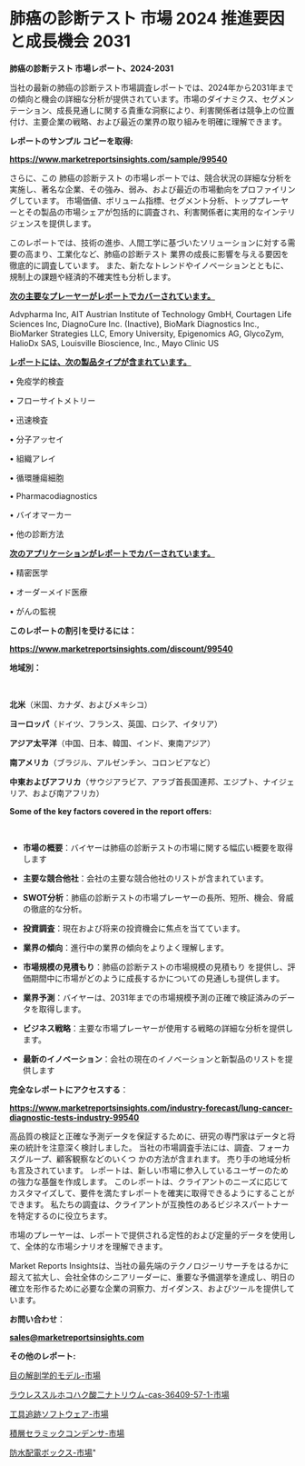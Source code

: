 # 肺癌の診断テスト 市場 2024 推進要因と成長機会 2031

<strong>肺癌の診断テスト 市場レポート、2024-2031</strong>

当社の最新の肺癌の診断テスト市場調査レポートでは、2024年から2031年までの傾向と機会の詳細な分析が提供されています。市場のダイナミクス、セグメンテーション、成長見通しに関する貴重な洞察により、利害関係者は競争上の位置付け、主要企業の戦略、および最近の業界の取り組みを明確に理解できます。



<strong>レポートのサンプル コピーを取得:</strong> <a href=https://www.marketreportsinsights.com/sample/99540>

<strong><u>https://www.marketreportsinsights.com/sample/99540</u></strong></a>

さらに、この 肺癌の診断テスト の市場レポートでは、競合状況の詳細な分析を実施し、著名な企業、その強み、弱み、および最近の市場動向をプロファイリングしています。 市場価値、ボリューム指標、セグメント分析、トッププレーヤーとその製品の市場シェアが包括的に調査され、利害関係者に実用的なインテリジェンスを提供します。

このレポートでは、技術の進歩、人間工学に基づいたソリューションに対する需要の高まり、工業化など、肺癌の診断テスト 業界の成長に影響を与える要因を徹底的に調査しています。 また、新たなトレンドやイノベーションとともに、規制上の課題や経済的不確実性も分析します。



<strong><u>次の主要なプレーヤーがレポートでカバーされています。</u></strong>

Advpharma Inc, AIT Austrian Institute of Technology GmbH, Courtagen Life Sciences Inc, DiagnoCure Inc. (Inactive), BioMark Diagnostics Inc., BioMarker Strategies LLC, Emory University, Epigenomics AG, GlycoZym, HalioDx SAS, Louisville Bioscience, Inc., Mayo Clinic US



<strong><u><b>レポートには、次の製品タイプが含まれています。</b></u></strong>

• 免疫学的検査

• フローサイトメトリー

• 迅速検査

• 分子アッセイ

• 組織アレイ

• 循環腫瘍細胞

• Pharmacodiagnostics

• バイオマーカー

• 他の診断方法



<strong><u><b>次のアプリケーションがレポートでカバーされています。</b></u></strong>

• 精密医学

• オーダーメイド医療

• がんの監視



<strong><b>このレポートの割引を受けるには：</b></strong>

<a href=https://www.marketreportsinsights.com/discount/99540>

<strong><u>https://www.marketreportsinsights.com/discount/99540</u></strong></a>



<strong>地域別：</strong>

<strong> </strong>



<strong>北米</strong>（米国、カナダ、およびメキシコ）



<strong>ヨーロッパ</strong>（ドイツ、フランス、英国、ロシア、イタリア）



<strong>アジア太平洋</strong>（中国、日本、韓国、インド、東南アジア）



<strong>南アメリカ</strong>（ブラジル、アルゼンチン、コロンビアなど）



<strong>中東およびアフリカ</strong>（サウジアラビア、アラブ首長国連邦、エジプト、ナイジェリア、および南アフリカ）



<strong>Some of the key factors covered in the report offers:</strong>

<strong> </strong>
<ul>
  <li>

<strong>市場の概要</strong>：バイヤーは肺癌の診断テストの市場に関する幅広い概要を取得します</li>
  <li>

<strong>主要な競合他社</strong>：会社の主要な競合他社のリストが含まれています。</li>
  <li>

<strong>SWOT分析</strong>：肺癌の診断テストの市場プレーヤーの長所、短所、機会、脅威の徹底的な分析。</li>
  <li>

<strong>投資調査</strong>：現在および将来の投資機会に焦点を当てています。</li>
  <li>

<strong>業界の傾向</strong>：進行中の業界の傾向をよりよく理解します。</li>
  <li>

<strong>市場規模の見積もり</strong>：肺癌の診断テストの市場規模の見積もり を提供し、評価期間中に市場がどのように成長するかについての見通しも提供します。</li>
  <li>

<strong>業界予測</strong>：バイヤーは、2031年までの市場規模予測の正確で検証済みのデータを取得します。</li>
  <li>

<strong>ビジネス戦略</strong>：主要な市場プレーヤーが使用する戦略の詳細な分析を提供します。</li>
  <li>

<strong>最新のイノベーション</strong>：会社の現在のイノベーションと新製品のリストを提供します</li>
</ul>


<strong>完全なレポートにアクセスする</strong>：

<a href=https://www.marketreportsinsights.com/industry-forecast/lung-cancer-diagnostic-tests-industry-99540>

<strong><u>https://www.marketreportsinsights.com/industry-forecast/lung-cancer-diagnostic-tests-industry-99540</u></strong></a>

高品質の検証と正確な予測データを保証するために、研究の専門家はデータと将来の統計を注意深く検討しました。 当社の市場調査手法には、調査、フォーカスグループ、顧客観察などのいくつ かの方法が含まれます。 売り手の地域分析も言及されています。 レポートは、新しい市場に参入しているユーザーのための強力な基盤を作成します。 このレポートは、クライアントのニーズに応じてカスタマイズして、要件を満たすレポートを確実に取得できるようにすることができます。 私たちの調査は、クライアントが互換性のあるビジネスパートナーを特定するのに役立ちます。

市場のプレーヤーは、レポートで提供される定性的および定量的データを使用して、全体的な市場シナリオを理解できます。

Market Reports Insightsは、当社の最先端のテクノロジーリサーチをはるかに超えて拡大し、会社全体のシニアリーダーに、重要な予備選挙を達成し、明日の確立を形作るために必要な企業の洞察力、ガイダンス、およびツールを提供しています。



<strong><b>お問い合わせ</b></strong>：

<a href=mailto:sales@marketreportsinsights.com>

<strong><u>sales@marketreportsinsights.com</u></strong></a>



<strong>その他のレポート:</strong>

<a href=https://www.linkedin.com/pulse/目の解剖学的モデル-市場-2030-年までの需要に焦点を当てた-2023-khwuc/>目の解剖学的モデル-市場</a>

<a href=https://www.linkedin.com/pulse/ラウレススルホコハク酸二ナトリウム-cas-36409-57-1-市場-scqff/>ラウレススルホコハク酸二ナトリウム-cas-36409-57-1-市場</a>

<a href=https://www.linkedin.com/pulse/工具追跡ソフトウェア-市場-2023-swot-分析と成長率-2030-analytics-achievers-24-analysis-0yarf/>工具追跡ソフトウェア-市場</a>

<a href=https://www.linkedin.com/pulse/積層セラミックコンデンサ-市場-2023-年のダイナミクスとビジネストレンド-2030-pr-news-hub-kzhvf/>積層セラミックコンデンサ-市場</a>

<a href=https://www.linkedin.com/pulse/防水配電ボックス-市場-2023-swot-分析と成長率-2030-1lf4f/>防水配電ボックス-市場</a>"
